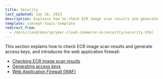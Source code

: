 ```yaml
---
title: Security
last_updated: Jan 16, 2023
description: Explains how to check ECR image scan results and generate access keys, and introduces the web application firewall
template: concept-topic-template
redirect_from:
  - /docs/cloud/dev/spryker-cloud-commerce-os/security/security.html
---
```


This section explains how to check ECR image scan results and generate access keys, and introduces the web application firewall:  

* [Checking ECR image scan results](/docs/cag/dev/security/check-ecr-image-scan-results.html)
* [Generating access keys](/docs/cloud/dev/spryker-cloud-commerce-os/security/generating-access-keys.html)
* [Web Application Firewall (WAF)](/docs/cag/dev/security/web-application-firewall-waf.html)
